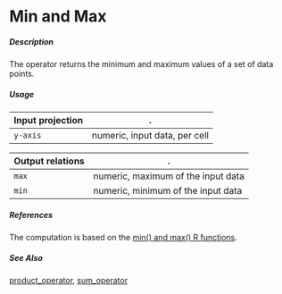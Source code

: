 # Min and Max

##### Description

The operator returns the minimum and maximum values of a set of data points.

##### Usage

Input projection|.
---|---
`y-axis`        | numeric, input data, per cell 

Output relations|.
---|---
`max`        | numeric, maximum of the input data
`min`        | numeric, minimum of the input data

##### References

The computation is based on the [min() and max() R functions](https://stat.ethz.ch/R-manual/R-devel/library/base/html/Extremes.html).

##### See Also

[product_operator](https://github.com/tercen/product_operator), [sum_operator](https://github.com/tercen/sum_operator)
